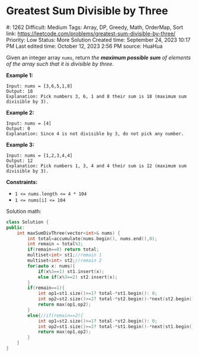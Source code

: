 # Greatest Sum Divisible by Three

#: 1262
Difficult: Medium
Tags: Array, DP, Greedy, Math, OrderMap, Sort
link: https://leetcode.com/problems/greatest-sum-divisible-by-three/
Priority: Low
Status: More Solution
Created time: September 24, 2023 10:17 PM
Last edited time: October 12, 2023 2:56 PM
source: HuaHua

Given an integer array `nums`, return *the **maximum possible sum** of elements of the array such that it is divisible by three*.

**Example 1:**

```
Input: nums = [3,6,5,1,8]
Output: 18
Explanation: Pick numbers 3, 6, 1 and 8 their sum is 18 (maximum sum divisible by 3).
```

**Example 2:**

```
Input: nums = [4]
Output: 0
Explanation: Since 4 is not divisible by 3, do not pick any number.

```

**Example 3:**

```
Input: nums = [1,2,3,4,4]
Output: 12
Explanation: Pick numbers 1, 3, 4 and 4 their sum is 12 (maximum sum divisible by 3).

```

**Constraints:**

- `1 <= nums.length <= 4 * 104`
- `1 <= nums[i] <= 104`

Solution math:

```cpp
class Solution {
public:
    int maxSumDivThree(vector<int>& nums) {
        int total=accumulate(nums.begin(), nums.end(),0);
        int remain = total%3;
        if(remain==0) return total;
        multiset<int> st1;//remain 1
        multiset<int> st2;//remain 2
        for(auto x: nums){
            if(x%3==1) st1.insert(x);
            else if(x%3==2) st2.insert(x);
        }
        if(remain==1){
            int op1=st1.size()>=1? total-*st1.begin(): 0;
            int op2=st2.size()>=2? total-*st2.begin()-*next(st2.begin()): 0;
            return max(op1,op2);
        }
        else{//if(remain==2){
            int op1=st2.size()>=1? total-*st2.begin(): 0;
            int op2=st1.size()>=2? total-*st1.begin()-*next(st1.begin()) :0;
            return max(op1,op2);
        }
    }
}
```